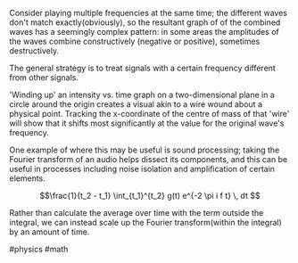 Consider playing multiple frequencies at the same time; the different waves don't match exactly(obviously), so the resultant graph of of the combined waves has a seemingly complex pattern: in some areas the amplitudes of the waves combine constructively (negative or positive), sometimes destructively.

The general strategy is to treat signals with a certain frequency different from other signals. 

'Winding up' an intensity vs. time graph on a two-dimensional plane in a circle around the origin creates a visual akin to a wire wound about a physical point. Tracking the x-coordinate of the centre of mass of that 'wire' will show that it shifts most significantly at the value for the original wave's frequency. 

One example of where this may be useful is sound processing; taking the Fourier transform of an audio helps dissect its components, and this can be useful in processes including noise isolation and amplification of certain elements. 


$$\frac{1}{t_2 - t_1} \int_{t_1}^{t_2} g(t) e^{-2 \pi i f t} \, dt $$


Rather than calculate the average over time with the term outside the integral, we can instead scale up the Fourier transform(within the integral) by an amount of time. 


#physics #math 